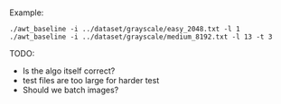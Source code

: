 #


Example:
```
./awt_baseline -i ../dataset/grayscale/easy_2048.txt -l 1
./awt_baseline -i ../dataset/grayscale/medium_8192.txt -l 13 -t 3
```

TODO:
- Is the algo itself correct?
- test files are too large for harder test
- Should we batch images?